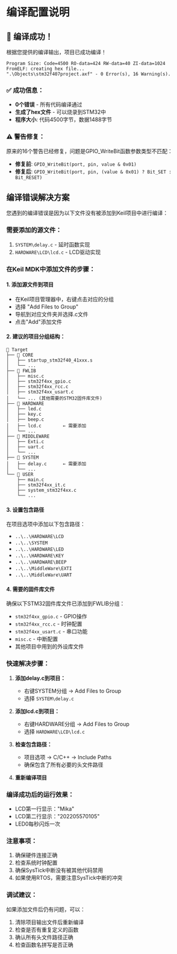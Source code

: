 # 编译配置说明

## 🎉 编译成功！

根据您提供的编译输出，项目已成功编译！

```
Program Size: Code=4500 RO-data=424 RW-data=40 ZI-data=1024  
FromELF: creating hex file...
".\Objects\stm32f407project.axf" - 0 Error(s), 16 Warning(s).
```

### ✅ 成功信息：
- **0个错误** - 所有代码编译通过
- **生成了hex文件** - 可以烧录到STM32中
- **程序大小**: 代码4500字节，数据1488字节

### ⚠️ 警告修复：
原来的16个警告已经修复，问题是GPIO_WriteBit函数参数类型不匹配：
- **修复前**: `GPIO_WriteBit(port, pin, value & 0x01)`
- **修复后**: `GPIO_WriteBit(port, pin, (value & 0x01) ? Bit_SET : Bit_RESET)`

## 编译错误解决方案

您遇到的编译错误是因为以下文件没有被添加到Keil项目中进行编译：

### 需要添加的源文件：
1. `SYSTEM\delay.c` - 延时函数实现
2. `HARDWARE\LCD\lcd.c` - LCD驱动实现

### 在Keil MDK中添加文件的步骤：

#### 1. 添加源文件到项目
- 在Keil项目管理器中，右键点击对应的分组
- 选择 "Add Files to Group"
- 导航到对应文件夹并选择.c文件
- 点击"Add"添加文件

#### 2. 建议的项目分组结构：
```
📁 Target
├── 📁 CORE
│   ├── startup_stm32f40_41xxx.s
│   └── ...
├── 📁 FWLIB  
│   ├── misc.c
│   ├── stm32f4xx_gpio.c
│   ├── stm32f4xx_rcc.c
│   ├── stm32f4xx_usart.c
│   └── ... (其他需要的STM32固件库文件)
├── 📁 HARDWARE
│   ├── led.c
│   ├── key.c  
│   ├── beep.c
│   ├── lcd.c        ← 需要添加
│   └── ...
├── 📁 MIDDLEWARE
│   ├── Exti.c
│   ├── uart.c
│   └── ...
├── 📁 SYSTEM
│   ├── delay.c      ← 需要添加
│   └── ...
└── 📁 USER
    ├── main.c
    ├── stm32f4xx_it.c
    ├── system_stm32f4xx.c
    └── ...
```

#### 3. 设置包含路径
在项目选项中添加以下包含路径：
- `..\..\HARDWARE\LCD`
- `..\..\SYSTEM`
- `..\..\HARDWARE\LED`
- `..\..\HARDWARE\KEY`
- `..\..\HARDWARE\BEEP`
- `..\..\MiddleWare\EXTI`
- `..\..\MiddleWare\UART`

#### 4. 需要的固件库文件
确保以下STM32固件库文件已添加到FWLIB分组：
- `stm32f4xx_gpio.c` - GPIO操作
- `stm32f4xx_rcc.c` - 时钟配置
- `stm32f4xx_usart.c` - 串口功能
- `misc.c` - 中断配置
- 其他项目中用到的外设库文件

### 快速解决步骤：

1. **添加delay.c到项目：**
   - 右键SYSTEM分组 → Add Files to Group
   - 选择 `SYSTEM\delay.c`

2. **添加lcd.c到项目：**
   - 右键HARDWARE分组 → Add Files to Group  
   - 选择 `HARDWARE\LCD\lcd.c`

3. **检查包含路径：**
   - 项目选项 → C/C++ → Include Paths
   - 确保包含了所有必要的头文件路径

4. **重新编译项目**

### 编译成功后的运行效果：
- LCD第一行显示："Mika"
- LCD第二行显示："202205570105"
- LED0每秒闪烁一次

### 注意事项：
1. 确保硬件连接正确
2. 检查系统时钟配置
3. 确保SysTick中断没有被其他代码禁用
4. 如果使用RTOS，需要注意SysTick中断的冲突

### 调试建议：
如果添加文件后仍有问题，可以：
1. 清除项目输出文件后重新编译
2. 检查是否有重复定义的函数
3. 确认所有头文件路径正确
4. 检查函数名拼写是否正确
